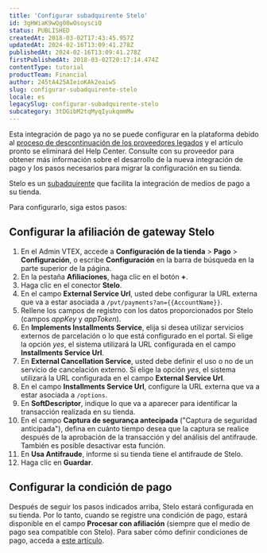 ```yaml
---
title: 'Configurar subadquirente Stelo'
id: 3gHWiaK9wQg08wOsoysciQ
status: PUBLISHED
createdAt: 2018-03-02T17:43:45.957Z
updatedAt: 2024-02-16T13:09:41.278Z
publishedAt: 2024-02-16T13:09:41.278Z
firstPublishedAt: 2018-03-02T20:17:14.474Z
contentType: tutorial
productTeam: Financial
author: 245tA425AIeioKAk2eaiwS
slug: configurar-subadquirente-stelo
locale: es
legacySlug: configurar-subadquirente-stelo
subcategory: 3tDGibM2tqMyqIyukqmmMw
---
```


<div class="alert alert-danger">Esta integración de pago ya no se puede configurar en la plataforma debido al <a href="https://help.vtex.com/es/announcements/descontinuacion-de-conectores-de-pago-legados-en-2024--4R5YIjUu1IWkiOHzXtQU14">proceso de descontinuación de los proveedores legados</a> y el artículo pronto se eliminará del Help Center. Consulte con su proveedor para obtener más información sobre el desarrollo de la nueva integración de pago y los pasos necesarios para migrar la configuración en su tienda.</div>

Stelo es un [subadquirente](/es/tutorial/que-es-un-subadquirente) que facilita la integración de medios de pago a su tienda.

Para configurarlo, siga estos pasos:

## Configurar la afiliación de gateway Stelo
1. En el Admin VTEX, accede a **Configuración de la tienda** > **Pago** > **Configuración**, o escribe **Configuración** en la barra de búsqueda en la parte superior de la página.
2. En la pestaña __Afiliaciones__, haga clic en el botón __+__.
3. Haga clic en el conector __Stelo__.
4. En el campo __External Service Url__, usted debe configurar la URL externa que va a estar asociada a `/pvt/payments?an={{AccountName}}`.
5. Rellene los campos de registro con los datos proporcionados por Stelo (campos _appKey_ y _appToken_).
6. En __Implements Installments Service__, elija si desea utilizar servicios externos de parcelación o lo que está configurado en el portal. Si elige la opción _yes_, el sistema utilizará la URL configurada en el campo __Installments Service Url__.
7. En __External Cancellation Service__, usted debe definir el uso o no de un servicio de cancelación externo. Si elige la opción _yes_, el sistema utilizará la URL configurada en el campo __External Service Url__.
8. En el campo __Installments Service Url__, configure la URL externa que va a estar asociada a `/options`.
9. En __SoftDescriptor__, indique lo que va a aparecer para identificar la transacción realizada en su tienda.
10. En el campo __Captura de segurança antecipada__ ("Captura de seguridad anticipada"), defina en cuánto tiempo desea que la captura se realice después de la aprobación de la transacción y del análisis del antifraude. También es posible desactivar esta función.
11. En __Usa Antifraude__, informe si su tienda tiene el antifraude de Stelo.
12. Haga clic en __Guardar__.

## Configurar la condición de pago

Después de seguir los pasos indicados arriba, Stelo estará configurada en su tienda. Por lo tanto, cuando se registre una condición de pago, estará disponible en el campo __Procesar con afiliación__ (siempre que el medio de pago sea compatible con Stelo). Para saber cómo definir condiciones de pago, acceda a [este artículo](/es/tutorial/condiciones-de-pago).
